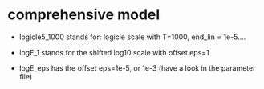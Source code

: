 # comprehensive model

- logicle5_1000 stands for: logicle scale with T=1000, end_lin = 1e-5....

- logE_1 stands for the shifted log10 scale with offset eps=1

- logE_eps has the offset eps=1e-5, or 1e-3 (have a look in the parameter file)
